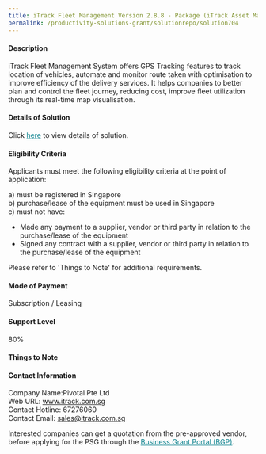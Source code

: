 ```yaml
---
title: iTrack Fleet Management Version 2.8.8 - Package (iTrack Asset Management)
permalink: /productivity-solutions-grant/solutionrepo/solution704
---
```


#### Description

iTrack Fleet Management System offers GPS Tracking features to track location of vehicles, automate and monitor route taken with optimisation to improve efficiency of the delivery services. It helps companies to better plan and control the fleet journey, reducing cost, improve fleet utilization through its real-time map visualisation.

#### Details of Solution

Click <a href='https://gb-assist-staging.netlify.app/images/psg/Pivotal_ES_Annex_3_Part_3.pdf' style='color:#037e8a'>here</a> to view details of solution.

#### Eligibility Criteria

Applicants must meet the following eligibility criteria at the point of application:

a) must be registered in Singapore <br>
b) purchase/lease of the equipment must be used in Singapore <br>
c) must not have:
- Made any payment to a supplier, vendor or third party in relation to the purchase/lease of the equipment
- Signed any contract with a supplier, vendor or third party in relation to the purchase/lease of the equipment

Please refer to 'Things to Note' for additional requirements.

#### Mode of Payment
Subscription / Leasing

#### Support Level
80%

#### Things to Note


#### Contact Information
Company Name:Pivotal Pte Ltd <br>Web URL: www.itrack.com.sg <br>Contact Hotline: 67276060 <br>Contact Email: sales@itrack.com.sg <br>

Interested companies can get a quotation from the pre-approved vendor, before applying for the PSG through the <a target='_blank' style='color:#037e8a' href='https://www.businessgrants.gov.sg/'>Business Grant Portal (BGP)</a>.

